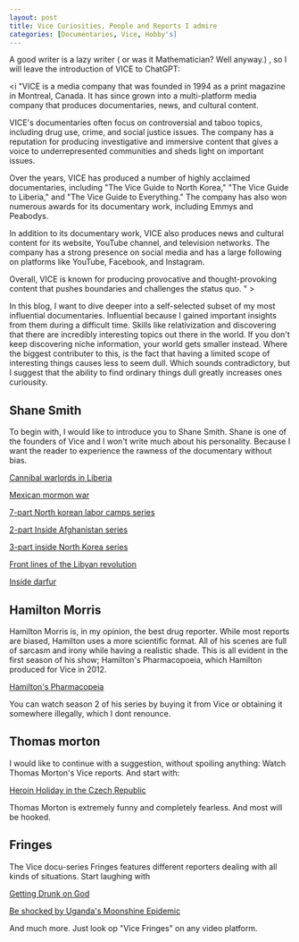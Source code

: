 ```yaml
---
layout: post
title: Vice Curiosities, People and Reports I admire
categories: [Documentaries, Vice, Hobby's]
---
```

A good writer is a lazy writer ( or was it Mathematician? Well anyway.)  , so I will leave the introduction of VICE to ChatGPT:

<i "VICE is a media company that was founded in 1994 as a print magazine in Montreal, Canada. It has since grown into a multi-platform media company that produces documentaries, news, and cultural content.

VICE's documentaries often focus on controversial and taboo topics, including drug use, crime, and social justice issues. The company has a reputation for producing investigative and immersive content that gives a voice to underrepresented communities and sheds light on important issues.

Over the years, VICE has produced a number of highly acclaimed documentaries, including "The Vice Guide to North Korea," "The Vice Guide to Liberia," and "The Vice Guide to Everything." The company has also won numerous awards for its documentary work, including Emmys and Peabodys.

In addition to its documentary work, VICE also produces news and cultural content for its website, YouTube channel, and television networks. The company has a strong presence on social media and has a large following on platforms like YouTube, Facebook, and Instagram.

Overall, VICE is known for producing provocative and thought-provoking content that pushes boundaries and challenges the status quo. " >

In this blog, I want to dive deeper into a self-selected subset of my most influential documentaries. Influential because I gained important insights from them during a difficult time. Skills like relativization and discovering that there are incredibly interesting topics out there in the world. If you don't keep discovering niche information, your world gets smaller instead. Where the biggest contributer to this, is the fact that having a limited scope of interesting things causes less to seem dull. Which sounds contradictory, but I suggest that the ability to find ordinary things dull greatly increases ones curiousity.

## Shane Smith


To begin with, I would like to introduce you to Shane Smith. Shane is one of the founders of Vice and I won't write much about his personality. Because I want the reader to experience the rawness of the documentary without bias.


[Cannibal warlords in Liberia](https://www.youtube.com/watch?v=ZRuSS0iiFyo&list=PLpvMu997V8VCQsuVjUbHo29c0MDMPWnwj&index=8 )

[Mexican mormon war](https://www.youtube.com/watch?v=LpIyaIHsJbc&list=PLpvMu997V8VCQsuVjUbHo29c0MDMPWnwj&index=1)

[7-part North korean labor camps series](https://www.youtube.com/watch?v=awQDLoOnkdI&list=PLpvMu997V8VCQsuVjUbHo29c0MDMPWnwj&index=10)

[2-part Inside Afghanistan series](https://www.youtube.com/watch?v=1_yOI_WVGdY&list=PLpvMu997V8VCQsuVjUbHo29c0MDMPWnwj&index=18)

[3-part inside North Korea series](https://www.youtube.com/watch?v=24R8JObNNQ4)

[Front lines of the Libyan revolution](https://www.youtube.com/watch?v=7heWIuEJcS4)

[Inside darfur](https://www.youtube.com/watch?v=W66ovZe1-TM)



## Hamilton Morris
Hamilton Morris is, in my opinion, the best drug reporter. While most reports are biased, Hamilton uses a more scientific format. All of his scenes are full of sarcasm and irony while having a realistic shade. This is all evident in the first season of his show; Hamilton's Pharmacopoeia, which Hamilton produced for Vice in 2012.

[Hamilton's Pharmacopeia](https://www.youtube.com/watch?v=C3Yd7M3JNlw&list=PLDbSvEZka6GGo4gH2zxpvvkBGzoo9DAWU)

You can watch season 2 of his series by buying it from Vice or obtaining it somewhere illegally, which I dont renounce.

## Thomas morton
I would like to continue with a suggestion, without spoiling anything: Watch Thomas Morton's Vice reports. And start with:

[Heroin Holiday in the Czech Republic](https://www.youtube.com/watch?v=IdYZj9vmfi0&list=PLn5TAMj1xInHU9xkBXTxsvWIQYD8L6p0e&index=11)

Thomas Morton is extremely funny and completely fearless. And most will be hooked.


## Fringes

The Vice docu-series Fringes features different reporters dealing with all kinds of situations. Start laughing with

[Getting Drunk on God](https://www.youtube.com/watch?v=_Zj7OJjMcnM&list=PLDbSvEZka6GEF5kRloeUpkMa5EOkqDcat&index=13)

[Be shocked by  Uganda's Moonshine Epidemic](https://www.youtube.com/watch?v=zL3UHF5SlEU&list=PLDbSvEZka6GEF5kRloeUpkMa5EOkqDcat&index=33)

And much more. Just look op "Vice Fringes" on any video platform. 
 
